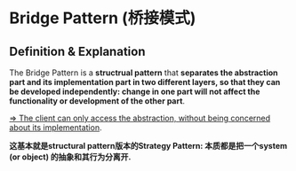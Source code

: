 # Bridge Pattern (桥接模式)

## Definition & Explanation

The Bridge Pattern is a **structrual pattern** that **separates the abstraction part and its implementation part in two different layers, so that they can be developed independently: change in one part will not affect the functionality or development of the other part**.

<u>=> The client can only access the abstraction, without being concerned about its implementation</u>.

**这基本就是structural pattern版本的Strategy Pattern: 本质都是把一个system (or object) 的抽象和其行为分离开.**

